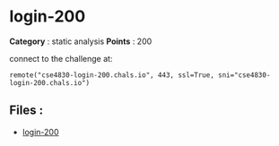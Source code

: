 # login-200

**Category** : static analysis
**Points** : 200

connect to  the challenge at: 

``remote("cse4830-login-200.chals.io", 443, ssl=True, sni="cse4830-login-200.chals.io")``

## Files : 
 - [login-200](./login-200)


